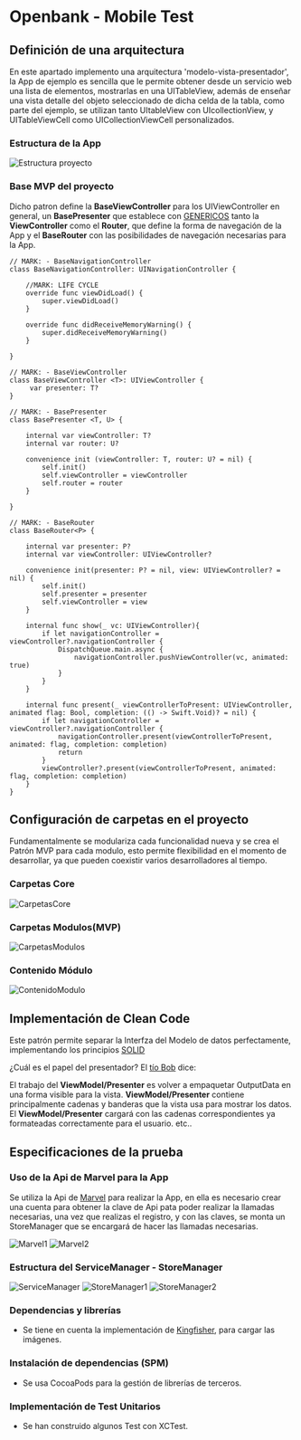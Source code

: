 # Openbank - Mobile Test

## Definición de una arquitectura
En este apartado implemento una arquitectura 'modelo-vista-presentador', la App de ejemplo es sencilla que le permite obtener desde un servicio web una lista de elementos, mostrarlas en una UITableView, además de enseñar una vista detalle del objeto seleccionado de dicha celda de la tabla, como parte del ejemplo, se utilizan tanto UItableView con UIcollectionView, y UITableViewCell como UICollectionViewCell personalizados.

### Estructura de la App

![Estructura proyecto](https://github.com/phdafoe/EntelgyMarvel/blob/main/EstructuraEjemplo.png)

### Base MVP del proyecto

Dicho patron define la **BaseViewController** para los UIViewController en general, un **BasePresenter** que establece con [GENERICOS](https://swiftbycoding.dev/swift/genericos/) tanto la **ViewController** como el **Router**, que define la forma de navegación de la App y el **BaseRouter** con las posibilidades de navegación necesarias para la App.
~~~
// MARK: - BaseNavigationController
class BaseNavigationController: UINavigationController {
    
    //MARK: LIFE CYCLE
    override func viewDidLoad() {
        super.viewDidLoad()
    }
    
    override func didReceiveMemoryWarning() {
        super.didReceiveMemoryWarning()
    }
    
}

// MARK: - BaseViewController
class BaseViewController <T>: UIViewController {
     var presenter: T?
}

// MARK: - BasePresenter
class BasePresenter <T, U> {
    
    internal var viewController: T?
    internal var router: U?
    
    convenience init (viewController: T, router: U? = nil) {
        self.init()
        self.viewController = viewController
        self.router = router
    }
    
}

// MARK: - BaseRouter
class BaseRouter<P> {
    
    internal var presenter: P?
    internal var viewController: UIViewController?
    
    convenience init(presenter: P? = nil, view: UIViewController? = nil) {
        self.init()
        self.presenter = presenter
        self.viewController = view
    }
    
    internal func show(_ vc: UIViewController){
        if let navigationController = viewController?.navigationController {
            DispatchQueue.main.async {
                navigationController.pushViewController(vc, animated: true)
            }
        }
    }
    
    internal func present(_ viewControllerToPresent: UIViewController, animated flag: Bool, completion: (() -> Swift.Void)? = nil) {
        if let navigationController = viewController?.navigationController {
            navigationController.present(viewControllerToPresent, animated: flag, completion: completion)
            return
        }
        viewController?.present(viewControllerToPresent, animated: flag, completion: completion)
    }
}
~~~
## Configuración de carpetas en el proyecto

Fundamentalmente se modulariza cada funcionalidad nueva y se crea el Patrón MVP para cada modulo, esto permite flexibilidad en el momento de desarrollar, ya que pueden coexistir varios desarrolladores al tiempo.

### Carpetas Core

![CarpetasCore](https://github.com/phdafoe/EntelgyMarvel/blob/main/CarpetasCore.png)

### Carpetas Modulos(MVP)

![CarpetasModulos](https://github.com/phdafoe/EntelgyMarvel/blob/main/CarpetasModulos.png)

### Contenido Módulo

![ContenidoModulo](https://github.com/phdafoe/EntelgyMarvel/blob/main/ContenidoModulo.png)

## Implementación de Clean Code 
Este patrón permite separar la Interfza del Modelo de datos perfectamente, implementando los principios [SOLID](https://profile.es/blog/principios-solid-desarrollo-software-calidad/)

¿Cuál es el papel del presentador?
El [tío Bob](http://cleancoder.com/products) dice:

El trabajo del **ViewModel/Presenter** es volver a empaquetar OutputData en una forma visible para la vista. **ViewModel/Presenter** contiene principalmente cadenas y banderas que la vista usa para mostrar los datos. El **ViewModel/Presenter** cargará con las cadenas correspondientes ya formateadas correctamente para el usuario. etc..

## Especificaciones de la prueba

### Uso de la Api de Marvel para la App

Se utiliza la Api de [Marvel](https://developer.marvel.com/documentation/getting_started) para realizar la App, en ella es necesario crear una cuenta para obtener la clave de Api pata poder realizar la llamadas necesarias, una vez que realizas el registro, y con las claves, se monta un StoreManager que se encargará de hacer las llamadas necesarias.

![Marvel1](https://github.com/phdafoe/EntelgyMarvel/blob/main/Marvel1.png)
![Marvel2](https://github.com/phdafoe/EntelgyMarvel/blob/main/Marvel2.png)

### Estructura del ServiceManager - StoreManager

![ServiceManager](https://github.com/phdafoe/EntelgyMarvel/blob/main/ServiceManager.png)
![StoreManager1](https://github.com/phdafoe/EntelgyMarvel/blob/main/StoreManager1.png)
![StoreManager2](https://github.com/phdafoe/EntelgyMarvel/blob/main/StoreManager2.png)

### Dependencias y librerías
- Se tiene en cuenta la implementación de [Kingfisher](https://github.com/onevcat/Kingfisher), para cargar las imágenes.

### Instalación de dependencias (SPM)
- Se usa CocoaPods para la gestión de librerías de terceros.

### Implementación de Test Unitarios
- Se han construido algunos Test con XCTest.

